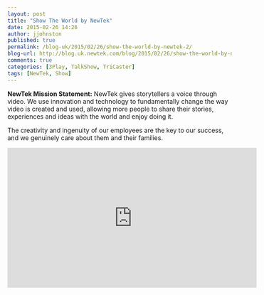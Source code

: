 ```yaml
---
layout: post
title: "Show The World by NewTek"
date: 2015-02-26 14:26
author: jjohnston
published: true
permalink: /blog-uk/2015/02/26/show-the-world-by-newtek-2/
blog-url: http://blog.uk.newtek.com/blog/2015/02/26/show-the-world-by-newtek-2/
comments: true
categories: [3Play, TalkShow, TriCaster]
tags: [NewTek, Show]
---
```

**NewTek Mission Statement:** NewTek gives storytellers a voice through video. We use innovation and technology to fundamentally change the way video is created and used, allowing more people to share their stories, experiences and ideas with the world and enjoy doing it.

The creativity and ingenuity of our employees are the key to our success, and we genuinely care about them and their families.

<iframe src="https://www.youtube.com/embed/JP1itC-UKI0" width="560" height="315" frameborder="0" allowfullscreen="allowfullscreen"></iframe>
